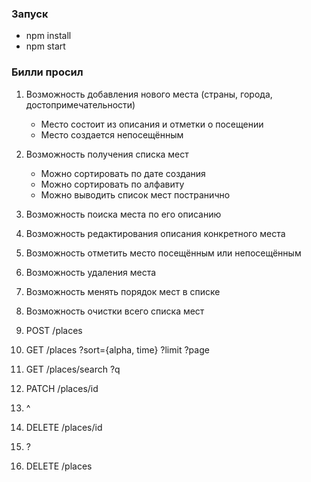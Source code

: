 ### Запуск
- npm install
- npm start

### Билли просил
1. Возможность добавления нового места (страны, города, достопримечательности)
    - Место состоит из описания и отметки о посещении
    - Место создается непосещённым
2. Возможность получения списка мест
    - Можно сортировать по дате создания
    - Можно сортировать по алфавиту
    - Можно выводить список мест постранично
3. Возможность поиска места по его описанию
4. Возможность редактирования описания конкретного места
5. Возможность отметить место посещённым или непосещённым
6. Возможность удаления места
7. Возможность менять порядок мест в списке
8. Возможность очистки всего списка мест

1. POST /places
2. GET /places ?sort={alpha, time} ?limit ?page
3. GET /places/search ?q
4. PATCH /places/id
5. ^
6. DELETE /places/id
7. ?
8. DELETE /places